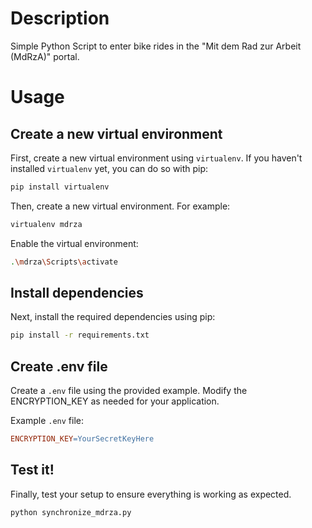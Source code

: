 # Description

Simple Python Script to enter bike rides in the "Mit dem Rad zur Arbeit (MdRzA)" portal.

# Usage

## Create a new virtual environment

First, create a new virtual environment using `virtualenv`. If you haven't installed `virtualenv` yet, you can do so with pip:

```bash
pip install virtualenv
```

Then, create a new virtual environment. For example:

```bash
virtualenv mdrza
```

Enable the virtual environment:
```bash
.\mdrza\Scripts\activate
```

## Install dependencies

Next, install the required dependencies using pip:

```bash
pip install -r requirements.txt
```

## Create .env file

Create a `.env` file using the provided example. Modify the ENCRYPTION_KEY as needed for your application.

Example `.env` file:
```makefile
ENCRYPTION_KEY=YourSecretKeyHere
```

## Test it!

Finally, test your setup to ensure everything is working as expected.

```bash
python synchronize_mdrza.py
```